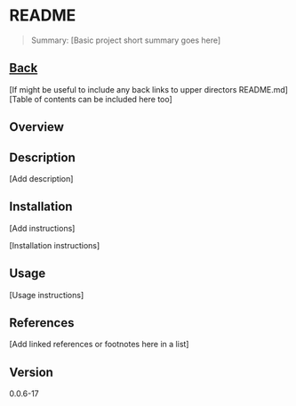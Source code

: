 # README

> Summary: [Basic project short summary goes here]

[Back](../README.md) 
---

[If might be useful to include any back links to upper directors README.md]
[Table of contents can be included here too]

## Overview

## Description
[Add description]

## Installation
[Add instructions]

[Installation instructions]

## Usage

[Usage instructions]

## References

[Add linked references or footnotes here in a list]

## Version
0.0.6-17
